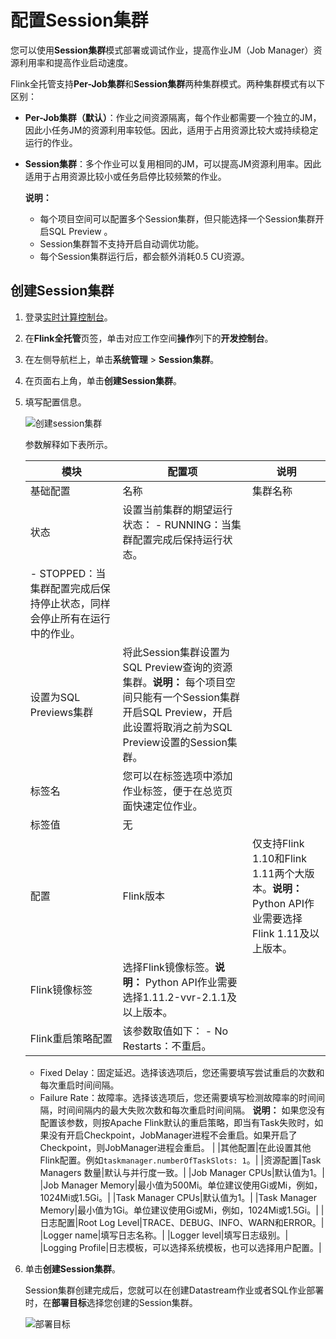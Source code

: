 # 配置Session集群

您可以使用**Session集群**模式部署或调试作业，提高作业JM（Job Manager）资源利用率和提高作业启动速度。

Flink全托管支持**Per-Job集群**和**Session集群**两种集群模式。两种集群模式有以下区别：

-   **Per-Job集群（默认）**：作业之间资源隔离，每个作业都需要一个独立的JM，因此小任务JM的资源利用率较低。因此，适用于占用资源比较大或持续稳定运行的作业。
-   **Session集群**：多个作业可以复用相同的JM，可以提高JM资源利用率。因此适用于占用资源比较小或任务启停比较频繁的作业。

    **说明：**

    -   每个项目空间可以配置多个Session集群，但只能选择一个Session集群开启SQL Preview 。
    -   Session集群暂不支持开启自动调优功能。
    -   每个Session集群运行后，都会额外消耗0.5 CU资源。

## 创建Session集群

1.  登录[实时计算控制台](https://realtime-compute.console.aliyun.com/console/cell?spm=a2c4g.11186623.2.16.1a8023a9J8TiPV)。

2.  在**Flink全托管**页签，单击对应工作空间**操作**列下的**开发控制台**。

3.  在左侧导航栏上，单击**系统管理** \> **Session集群**。

4.  在页面右上角，单击**创建Session集群**。

5.  填写配置信息。

    ![创建session集群](https://static-aliyun-doc.oss-accelerate.aliyuncs.com/assets/img/zh-CN/2341796061/p187373.png)

    参数解释如下表所示。

    |模块|配置项|说明|
    |--|---|--|
    |基础配置|名称|集群名称|
    |状态|设置当前集群的期望运行状态：    -   RUNNING：当集群配置完成后保持运行状态。
    -   STOPPED：当集群配置完成后保持停止状态，同样会停止所有在运行中的作业。 |
    |设置为SQL Previews集群|将此Session集群设置为SQL Preview查询的资源集群。**说明：** 每个项目空间只能有一个Session集群开启SQL Preview，开启此设置将取消之前为SQL Preview设置的Session集群。 |
    |标签名|您可以在标签选项中添加作业标签，便于在总览页面快速定位作业。|
    |标签值|无|
    |配置|Flink版本|仅支持Flink 1.10和Flink 1.11两个大版本。**说明：** Python API作业需要选择Flink 1.11及以上版本。 |
    |Flink镜像标签|选择Flink镜像标签。**说明：** Python API作业需要选择1.11.2-vvr-2.1.1及以上版本。 |
    |Flink重启策略配置|该参数取值如下：    -   No Restarts：不重启。
    -   Fixed Delay：固定延迟。选择该选项后，您还需要填写尝试重启的次数和每次重启时间间隔。
    -   Failure Rate：故障率。选择该选项后，您还需要填写检测故障率的时间间隔，时间间隔内的最大失败次数和每次重启时间间隔。
**说明：** 如果您没有配置该参数，则按Apache Flink默认的重启策略，即当有Task失败时，如果没有开启Checkpoint，JobManager进程不会重启。如果开启了Checkpoint，则JobManager进程会重启。 |
    |其他配置|在此设置其他Flink配置。例如`taskmanager.numberOfTaskSlots: 1`。|
    |资源配置|Task Managers 数量|默认与并行度一致。|
    |Job Manager CPUs|默认值为1。|
    |Job Manager Memory|最小值为500Mi。单位建议使用Gi或Mi，例如，1024Mi或1.5Gi。|
    |Task Manager CPUs|默认值为1。|
    |Task Manager Memory|最小值为1Gi。单位建议使用Gi或Mi，例如，1024Mi或1.5Gi。|
    |日志配置|Root Log Level|TRACE、DEBUG、INFO、WARN和ERROR。|
    |Logger name|填写日志名称。|
    |Logger level|填写日志级别。|
    |Logging Profile|日志模板，可以选择系统模板，也可以选择用户配置。|

6.  单击**创建Session集群**。

    Session集群创建完成后，您就可以在创建Datastream作业或者SQL作业部署时，在**部署目标**选择您创建的Session集群。

    ![部署目标](https://static-aliyun-doc.oss-accelerate.aliyuncs.com/assets/img/zh-CN/3341796061/p187554.png)


